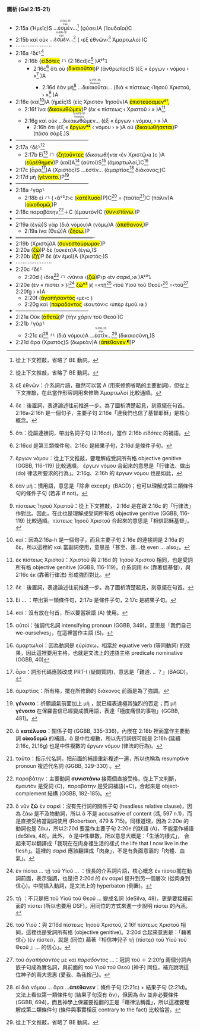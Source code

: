 #### 圖析 (Gal 2:15-21)

- 2:15a (<span title="P-1NP&#10;We&#10;ἐγώ">Ἡμεῖς</span>)S <RUBY><ruby>...ἐσμὲν...<rt>εἰμί</rt></ruby><rt>V-PAI-1P</rt></RUBY>[^1] (<span title="N-DSF&#10;by birth&#10;φύσις">φύσει</span>)A (<span title="A-NPM-PG&#10;Jews&#10;Ἰουδαῖος">Ἰουδαῖοι</span>)C
- 2:15b <span title="CONJ&#10;and&#10;καί">καὶ</span> <span title="PRT-N&#10;not&#10;οὐ">οὐκ</span> <RUBY><ruby>...ἐσμὲν...<rt>εἰμί</rt></ruby><rt>V-PAI-1P</rt></RUBY>[^2] ( ‹<span title="PREP&#10;of&#10;ἐκ">ἐξ</span> <span title="N-GPN&#10;[the] Gentiles&#10;ἔθνος">ἐθνῶν</span>›[^3] <span title="A-NPM&#10;sinners&#10;ἁμαρτωλός">Ἁμαρτωλοί·</span>)C
- ⋯⋯⋯⋯⋯⋯⋯
- 2:16a ⸉<span title="CONJ&#10;nevertheless&#10;δέ">δὲ</span>⸊[^4]
	- 2:16b {<span title="V-RAP-NPM&#10;knowing&#10;εἴδω"><mark class='ptc'>εἰδότες</mark></span> ⸉⸊ (<rt>2:16cd</rt>)c[^5] }A°¹⮧
		- 2:16c[^6] <span title="CONJ&#10;that&#10;ὅτι">ὅτι</span> <span title="PRT-N&#10;not&#10;οὐ">οὐ</span> (<span title="V-PPI-3S&#10;is justified&#10;δικαιόω"><mark class='verb'>δικαιοῦται</mark></span>)P (<span title="N-NSM&#10;a man&#10;ἄνθρωπος">ἄνθρωπος</span>)S (<span title="PREP&#10;by&#10;ἐκ">ἐξ</span> « <span title="N-GPN&#10;works&#10;ἔργον">ἔργων</span> ‹ <span title="N-GSM&#10;of law&#10;νόμος">νόμου</span> › »[^7] )A
			- 2:16d <span title="CONJ&#10;if&#10;ἐάν">ἐὰν</span> <span title="PRT-N&#10;not&#10;μή">μὴ</span>[^8] <RUBY><ruby>...δικαιοῦται...<rt>δικαιόω</rt></ruby><rt>V-PPI-3S</rt></RUBY> (<span title="PREP&#10;through&#10;διά">διὰ</span> « <span title="N-GSF&#10;faith&#10;πίστις">πίστεως</span> ‹<span title="N-GSM-P&#10;from Jesus&#10;Ἰησοῦς">Ἰησοῦ</span> <span title="N-GSM-T&#10;Christ&#10;Χριστός">Χριστοῦ,</span> › »[^9] )A
- 2:16e (<span title="CONJ&#10;even&#10;καί">καὶ</span>[^10])A (<span title="P-1NP&#10;we&#10;ἐγώ">ἡμεῖς</span>)S (<span title="PREP&#10;in&#10;εἰς">εἰς</span> <span title="N-ASM-T&#10;Christ&#10;Χριστός">Χριστὸν</span> <span title="N-ASM-P&#10;Jesus&#10;Ἰησοῦς">Ἰησοῦν</span>)A <span title="V-AAI-1P&#10;have believed&#10;πιστεύω"><mark><mark class='verb'>ἐπιστεύσαμεν°¹,</mark></mark></span>
	- 2:16f <span title="CONJ&#10;that&#10;ἵνα">ἵνα</span> (<span title="V-APS-1P&#10;we may be justified&#10;δικαιόω"><mark class='verb'>δικαιωθῶμεν</mark></span>)P (<span title="PREP&#10;by&#10;ἐκ">ἐκ</span> « <span title="N-GSF&#10;faith&#10;πίστις">πίστεως</span> ‹ <span title="N-GSM-T&#10;from Christ&#10;Χριστός">Χριστοῦ</span> › » )A[^11]
	- 2:16g <span title="CONJ&#10;and&#10;καί">καὶ</span> <span title="PRT-N&#10;not&#10;οὐ">οὐκ</span> <RUBY><ruby>...δικαιωθῶμεν...<rt>δικαιόω</rt></ruby><rt>V-APS-1P</rt></RUBY> (<span title="PREP&#10;by&#10;ἐκ">ἐξ</span> « <span title="N-GPN&#10;works&#10;ἔργον">ἔργων</span> ‹ <span title="N-GSM&#10;of the Law&#10;νόμος">νόμου,</span> › » )A
		- 2:16h <span title="CONJ&#10;because&#10;ὅτι">ὅτι</span> (<span title="PREP&#10;by&#10;ἐκ">ἐξ</span> « <span title="N-GPN&#10;works&#10;ἔργον"><mark>ἔργων°²</mark></span> ‹ <span title="N-GSM&#10;of the Law&#10;νόμος">νόμου</span> › » )A <span title="PRT-N&#10;not&#10;οὐ">οὐ</span> (<span title="V-FPI-3S&#10;will be justified&#10;δικαιόω"><mark class='verb'>δικαιωθήσεται</mark></span>)P (<span title="A-NSF&#10;any&#10;πᾶς">πᾶσα</span> <span title="N-NSF&#10;flesh&#10;σάρξ">σάρξ.</span>)S
- ——————————————
- 2:17a ⸉<span title="CONJ&#10;however&#10;δέ">δὲ</span>⸊[^12]
	- 2:17b <span title="CONJ&#10;If&#10;εἰ">Εἰ</span>[^13] ⸉⸊ {<span title="V-PAP-NPM&#10;seeking&#10;ζητέω"><mark class='ptc'>ζητοῦντες</mark></span> (<span title="V-APN&#10;to be justified&#10;δικαιόω"><em>δικαιωθῆναι</em></span> ‹<span title="PREP&#10;in&#10;ἐν">ἐν</span> <span title="N-DSM-T&#10;Christ&#10;Χριστός">Χριστῷ</span>›a )c }A (<span title="V-API-1P&#10;have been found&#10;εὑρίσκω"><mark class='verb'>εὑρέθημεν</mark></span>)P (<span title="CONJ&#10;also&#10;καί">καὶ</span>)A[^14] (<span title="P-NPM&#10;we ourselves&#10;αὐτός">αὐτοὶ</span>)S[^15] (<span title="A-NPM&#10;sinners&#10;ἁμαρτωλός">ἁμαρτωλοί,</span>)C[^16] 
- 2:17c (<span title="CONJ⁞<mark class='verb'><font color='red'>PRT-I</font></mark>&#10;[is] then&#10;ἆρα">ἆρα</span>[^17])A (<span title="N-NSM-T&#10;Christ&#10;Χριστός">Χριστὸς</span>)S ...ἐστίν...  (<span title="N-GSF&#10;of sin&#10;ἁμαρτία">ἁμαρτίας</span>[^18] <span title="N-NSM&#10;a minister?&#10;διάκονος">διάκονος;</span>)C 
- 2:17d <span title="PRT-N&#10;Never&#10;μή">μὴ</span> (<span title="V-ADO-3S&#10;may it be!&#10;γίνομαι"><mark class='verb'>γένοιτο.</mark></span>)P[^19]
- ——————————————
- 2:18a ⸉<span title="CONJ&#10;for&#10;γάρ">γὰρ</span>⸊
	- 2:18b <span title="CONJ&#10;If&#10;εἰ">εἰ</span> ⸉⸊ ( ‹<span title="R-APN&#10;that&#10;ὅς">ἃ°²⮥</span>›c (<span title="V-AAI-1S&#10;I had torn down&#10;καταλύω"><mark class='verb'>κατέλυσα</mark></span>)P)C[^20] = (<span title="D-APN&#10;these things&#10;οὗτος">ταῦτα</span>[^21])C (<span title="ADV&#10;again&#10;πάλιν">πάλιν</span>)A (<span title="V-PAI-1S&#10;I build&#10;οἰκοδομέω"><mark class='verb'>οἰκοδομῶ,</mark></span>)P
- 2:18c <span title="N-ASM&#10;a transgressor&#10;παραβάτης">παραβάτην</span>[^22]＋C (<span title="F-1ASM&#10;myself&#10;ἐμαυτοῦ">ἐμαυτὸν</span>)C (<span title="V-PAI-1S&#10;I prove&#10;συνίστημι, συνιστάω"><mark class='verb'>συνιστάνω.</mark></span>)P
- ——————————————
- 2:19a (<span title="P-1NS&#10;I&#10;ἐγώ">ἐγὼ</span>)S <span title="CONJ&#10;for&#10;γάρ">γὰρ</span> (<span title="PREP&#10;through&#10;διά">διὰ</span> <span title="N-GSM&#10;[the] Law&#10;νόμος">νόμου</span>)A (<span title="N-DSM&#10;to [the] Law&#10;νόμος">νόμῳ</span>)A (<span title="V-AAI-1S&#10;died&#10;ἀποθνήσκω"><mark class='verb'>ἀπέθανον,</mark></span>)P
	- 2:19a <span title="CONJ&#10;that&#10;ἵνα">ἵνα</span> (<span title="N-DSM&#10;to God&#10;θεός">Θεῷ</span>)A (<span title="V-AAS-1S&#10;I might live&#10;ζάω"><mark class='verb'>ζήσω.</mark></span>)P 
- ═════════════════════- 
- 2:19b (<span title="N-DSM-T&#10;Christ&#10;Χριστός">Χριστῷ</span>)A (<span title="V-RPI-1S&#10;I have been crucified with&#10;συσταυρόομαι"><mark class='verb'>συνεσταύρωμαι·</mark></span>)P
- 2:20a (<span title="V-PAI-1S&#10;I live&#10;ζάω"><mark class='verb'>ζῶ</mark></span>)P <span title="CONJ&#10;now&#10;δέ">δὲ</span> (<span title="ADV&#10;no longer&#10;οὐκέτι">οὐκέτι</span>)A (<span title="P-1NS&#10;I&#10;ἐγώ">ἐγώ,</span>)S
- 2:20b (<span title="V-PAI-3S&#10;lives&#10;ζάω"><mark class='verb'>ζῇ</mark></span>)P <span title="CONJ&#10;however&#10;δέ">δὲ</span> (<span title="PREP&#10;in&#10;ἐν">ἐν</span> <span title="P-1DS&#10;me&#10;ἐγώ">ἐμοὶ</span>)A (<span title="N-NSM-T&#10;Christ&#10;Χριστός">Χριστός·</span>)S 
- ⋯⋯⋯⋯⋯⋯⋯
- 2:20c ⸉<span title="CONJ&#10;then&#10;δέ">δὲ</span>⸊
	- 2:20d ( ‹<span title="R-ASN&#10;that which&#10;ὅς">ὃ</span>›a[^23]  ⸉⸊ ‹<span title="ADV&#10;now&#10;νῦν">νῦν</span>›a ‹(<span title="V-PAI-1S&#10;I live&#10;ζάω"><mark class='verb'>ζῶ</mark></span>)P›p ‹<span title="PREP&#10;in&#10;ἐν">ἐν</span> <span title="N-DSF&#10;[the] flesh&#10;σάρξ">σαρκί,</span>›a )A°³⮧
- 2:20e (<span title="PREP&#10;through&#10;ἐν">ἐν</span> « <span title="N-DSF&#10;faith&#10;πίστις">πίστει</span> » )⦇[^24] <span title="V-PAI-1S&#10;I live&#10;ζάω"><mark><mark class='verb'>ζῶ°³</mark></mark></span> ⦈( =«<span title="T-DSF&#10;that&#10;ὁ">τῇ</span>[^25] ‹<span title="T-GSM&#10;from the&#10;ὁ">τοῦ</span> <span title="N-GSM&#10;Son&#10;υἱός">Υἱοῦ</span> <span title="T-GSM&#10;-&#10;ὁ">τοῦ</span> <span title="N-GSM&#10;of God&#10;θεός">Θεοῦ</span>›[^26] =‹<span title="T-GSM&#10;the [One]&#10;ὁ">τοῦ</span>[^27] <rt>2:20fg</rt> › »)A
	- 2:20f  (<span title="V-AAP-GSM&#10;having loved&#10;ἀγαπάω"><mark class='ptc'>ἀγαπήσαντός</mark></span> ‹<span title="P-1AS&#10;me&#10;ἐγώ">με</span>›c ) 
	- 2:20g <span title="CONJ&#10;and&#10;καί">καὶ</span> (<span title="V-AAP-GSM&#10;having given up&#10;παραδίδωμι"><mark class='ptc'>παραδόντος</mark></span> ‹<span title="F-3ASM&#10;Himself&#10;ἑαυτοῦ">ἑαυτὸν</span>›c ‹<span title="PREP&#10;for&#10;ὑπέρ">ὑπὲρ</span> <span title="P-1GS&#10;me&#10;ἐγώ">ἐμοῦ.</span>›a )
- ——————————————
- 2:21a <span title="PRT-N&#10;Not&#10;οὐ">Οὐκ</span> (<span title="V-PAI-1S&#10;I do set aside&#10;ἀθετέω"><mark class='verb'>ἀθετῶ</mark></span>)P (<span title="T-ASF&#10;the&#10;ὁ">τὴν</span> <span title="N-ASF&#10;grace&#10;χάρις">χάριν</span> <span title="T-GSM&#10;-&#10;ὁ">τοῦ</span> <span title="N-GSM&#10;of God&#10;θεός">Θεοῦ·</span>)C
- 2:21b ⸉<span title="CONJ&#10;for&#10;γάρ">γὰρ</span>⸊
	- 2:21c <span title="CONJ&#10;if&#10;εἰ">εἰ</span>[^28] ⸉⸊ (<span title="PREP&#10;through&#10;διά">διὰ</span> <span title="N-GSM&#10;[the] Law&#10;νόμος">νόμου</span>)A <RUBY><ruby>...ἐστὶν...<rt>εἰμί</rt></ruby><rt>V-PAI-3S</rt></RUBY>[^29] (<span title="N-NSF&#10;righteousness [is]&#10;δικαιοσύνη">δικαιοσύνη,</span>)S
- 2:21d <span title="CONJ&#10;then&#10;ἄρα">ἄρα</span> (<span title="N-NSM-T&#10;Christ&#10;Χριστός">Χριστὸς</span>)S (<span title="ADV&#10;for naught&#10;δωρεάν">δωρεὰν</span>)A (<span title="V-AAI-3S&#10;died&#10;ἀποθνήσκω"><mark class='verb'>ἀπέθανεν.¶</mark></span>)P


[^1]: 從上下文推敲，省略了 BE 動詞。
[^2]: 從上下文推敲，省略了 BE 動詞。
[^3]: ἐξ ἐθνῶν：介系詞片語，雖然可以當 A (用來修飾省略的主要動詞)，但從上下文推敲，在此當作形容詞用來修飾 Ἁμαρτωλοί 比較通順。
[^4]: δὲ：後置詞，表達論述往前推進一步。為了圖析清楚起見，刻意擺在句首。2:16a-2:16h 是一個句子，主要子句 2:16e「連我們也信了基督耶穌」是核心概念。
[^5]: ὅτι：從屬連接詞，帶出名詞子句 (2:16cd)，當作 2:16b _εἰδότες_ 的補語。
[^6]:  2:16cd 是第三類條件句，2:16c 是結果子句，2:16d 是條件子句。
[^7]:   ἔργων νόμου：從上下文推敲，要理解成受詞所有格 objective genitive (GGBB, 116-119) 比較通順。 ἔργων νόμου 合起來的意思是「行律法、做出 (do) 律法所要求的行為」。2:16g、2:16h 的  ἔργων νόμου 也是如此，
[^8]: ἐὰν μὴ：慣用語，意思是「除非 except」(BAGD)；也可以理解成第三類條件句的條件子句 (若非 if not)。
[^9]: πίστεως Ἰησοῦ Χριστοῦ：從上下文推敲， 2:16d 是在跟 2:16c 的「行律法」作對比。因此，在此也是理解成受詞所有格 objective genitive (GGBB, 116-119) 比較通順。πίστεως Ἰησοῦ Χριστοῦ 合起來的意思是「相信耶穌基督」。
[^10]: καὶ：因為2:16a-h 是一個句子，而且主要子句 2:16e 的連接詞是 2:16a 的 δὲ，所以這裡的 καὶ 當副詞使用，意思是「甚至、連...也  even ... also」。
[^11]: ἐκ πίστεως Χριστοῦ：Χριστοῦ 與 2:16d 的 Ἰησοῦ Χριστοῦ 相同，也是受詞所有格 objective genitive (GGBB, 116-119)。介系詞用 ἐκ (靠著信基督)，與 2:16c ἐκ (靠著行律法) 形成強烈對比。
[^12]: δὲ：後置詞，表達論述往前推進一步。為了圖析清楚起見，刻意擺在句首。
[^13]: Εἰ ... ：帶出第一類條件句，2:17b 是條件子句，2:17c 是結果子句。
[^14]: καὶ：沒有放在句首，所以要當狀語 (A) 使用。
[^15]: αὐτοὶ：強調代名詞 intensifying pronoun (GGBB, 349)，意思是「我們自己 we-ourselves」，在這裡當作主語 (S)。
[^16]: ἁμαρτωλοί：因為動詞是 εὑρίσκω，相當於 equative verb (等同動詞) 的效果，因此這裡要用主格，也就是文法上的述語主格 predicate nominative (GGBB, 40)
[^17]: ἆρα：詞形代碼應該改成 PRT-I (疑問質詞)，意思是「難道. .. ？」(BAGD)。
[^18]: ἁμαρτίας：所有格，擺在所修飾的 διάκονος 前面是為了強調。
[^19]: **γένοιτο**：祈願語氣前面加上 μὴ ，就已經表達極其強烈的否定；而 μὴ **γένοιτο** 在保羅書信已經變成慣用語，表達「極度痛恨的事物」(GGBB, 481)。
[^20]: ἃ **κατέλυσα**：關係子句 (GGBB, 335-336)，內嵌在 2:18b 裡面當作主要動詞 **οἰκοδομῶ** 的補語。ἃ 是中性複數，所以先行詞很可能是 2:16h (延續 2:16c, 2L16g) 也是中性複數的 ἔργων νόμου (律法的行為)。
[^21]: ταῦτα：指示代名詞，把前面的補語重新複述一遍，所以也稱為 resumptive pronoun 複述代名詞 (GGBB, 329-330) 。
[^22]: παραβάτην：主要動詞 **συνιστάνω** 接兩個直接受格，從上下文判斷，ἐμαυτὸν 是受詞 (C)，παραβάτην 是受詞補語(+C)，合起來是 object-complement 結構 (GGBB, 182-185)。
[^23]: ὃ νῦν **ζῶ** ἐν σαρκί：沒有先行詞的關係子句 (headless relative clause)，因為 ζάω 是不及物動詞，所以 ὃ 不是 accusative of content (馮, 597 n.1)，而是直接受格當副詞使用 (Robertson, 479 & 715)。同樣道理，因為 2:20e 的動詞也是 ζάω，所以2:20d 要當作主要子句 2:20e 的狀語 (A)，不能當作補語 (deSilva, 48)。此外， ὃ 是中性單數，所以意思大概是：「生活的樣式」， 合起來可以翻譯成「我現在在肉身裡生活的樣式 the life that I now live in the flesh」。這裡的 σαρκί 應該翻譯成「肉身」，不是有負面意涵的「肉體、血氣」。
[^24]: ἐν πίστει ... τῇ τοῦ Υἱοῦ ... ：很長的介系詞片語，核心概念 ἐν πίστει擺在動詞前面，表示強調，也是把 2:20d 的 ἐν σαρκί 提升到另一個層次 (從肉身到信心)。中間插入動詞，是文法上的 hyperbaton (倒置)。
[^25]: τῇ ：不只是把 τοῦ Υἱοῦ τοῦ Θεοῦ ... 變成名詞 (deSilva, 48)，更是要接續前面的 πίστει (所以也要用 DSF)，用同位的方式來進一步說明 πίστει 的內涵。
[^26]: τοῦ Υἱοῦ：與 2:16d πίστεως Ἰησοῦ Χριστοῦ, 2:16f πίστεως Χριστοῦ 相同，這裡也是受詞所有格 (objective genitive)。2:20d 合起來意思是：「藉著信心 (ἐν πίστει)，就是 (同位) 藉著『相信神兒子 τῇ (πίστει) τοῦ Υἱοῦ τοῦ Θεοῦ 』... 的信心」。 
[^27]: τοῦ _ἀγαπήσαντός_ με καὶ _παραδόντος_ ...：冠詞 τοῦ ＋ 2:20fg 兩個分詞內嵌子句成為實名詞，與前面的 τοῦ Υἱοῦ τοῦ Θεοῦ (神子) 同位，補充說明這位神子的兩大恩惠 (愛我、為我捨己)。
[^28]: εἰ διὰ νόμου ... ἄρα ...**ἀπέθανεν**：條件子句 (2:21c) + 結果子句 (2:21d)。文法上看似第一類條件句 (結果子句沒有 ἄν)，但因為 ἄν 並非必要條件 (GGBB, 694)，而且神學上保羅要推翻的正是「藉律法稱義」，所以這裡要理解成第二類條件句 (條件與事實相反 contrary to the fact) 比較恰當。
[^29]: 從上下文推敲，省略了 BE 動詞。
